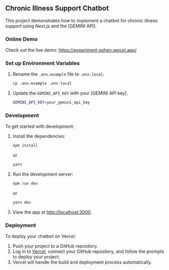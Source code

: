 ## Chronic Illness Support Chatbot

This project demonstrates how to implement a chatbot for chronic illness support using Next.js and the [GEMINI API].

### Online Demo

Check out the live demo: https://experiment-ashen.vercel.app/

### Set up Environment Variables

1. Rename the `.env.example` file to `.env.local`:

    ```bash
    cp .env.example .env.local
    ```

2. Update the `GEMINI_API_KEY` with your [GEMINI API key].

    ```bash
    GEMINI_API_KEY=your_gemini_api_key
    ```

### Development

To get started with development:

1. Install the dependencies:

    ```bash
    npm install
    ```

    or

    ```bash
    yarn
    ```

2. Run the development server:

    ```bash
    npm run dev
    ```

    or

    ```bash
    yarn dev
    ```

3. View the app at [http://localhost:3000](http://localhost:3000).

### Deployment

To deploy your chatbot on Vercel:

1. Push your project to a GitHub repository.
2. Log in to [Vercel](https://vercel.com/), connect your GitHub repository, and follow the prompts to deploy your project.
3. Vercel will handle the build and deployment process automatically.


   
